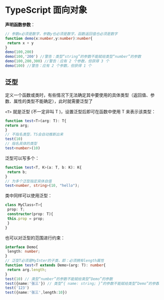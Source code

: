 # TypeScript 面向对象

**声明函数参数**：

```typescript
// 参数x必须是数字，参数y也必须是数字，函数返回值也必须是数字
function demo(x:number,y:number):number{
 return x + y
}
demo(100,200)
demo(100,'200') //警告：类型“string”的参数不能赋给类型“number”的参数
demo(100,200,300) //警告：应有 2 个参数，但获得 3 个
demo(100) //警告：应有 2 个参数，但获得 1 个
```

## 泛型

定义⼀个函数或类时，有些情况下⽆法确定其中要使⽤的具体类型（返回值、参数、属性的类型不能确定），此时就需要泛型了

 `<T>` 就是泛型 (不⼀定非叫 T )，设置泛型后即可在函数中使用 T 来表示该类型：

```typescript
function test<T>(arg: T): T{
return arg;
}
// 不指名类型，TS会⾃动推断出来
test(10)
// 指名具体的类型
test<number>(10)
```

泛型可以写多个：

```typescript
function test<T, K>(a: T, b: K): K{
 return b;
}
// 为多个泛型指定具体⾃值
test<number, string>(10, "hello");
```

类中同样可以使⽤泛型：

```typescript
class MyClass<T>{
 prop: T;
 constructor(prop: T){
 this.prop = prop;
 }
}
```

也可以对泛型的范围进⾏约束：

```typescript
interface Demo{
 length: number;
}
// 泛型T必须是MyInter的⼦类，即：必须拥有length属性
function test<T extends Demo>(arg: T): number{
 return arg.length;
}
test(10) // 类型“number”的参数不能赋给类型“Demo”的参数
test({name:'张三'}) // 类型“{ name: string; }”的参数不能赋给类型“Demo”的参数
test('123')
test({name:'张三',length:10})
```

